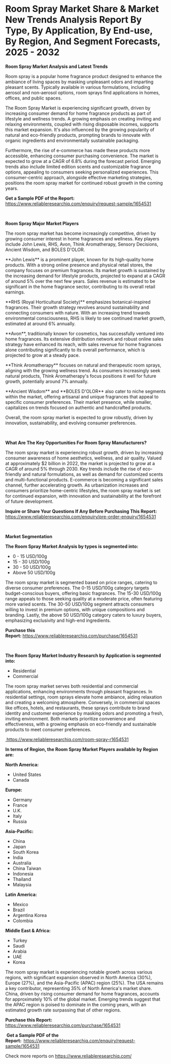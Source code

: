 <p><h1>Room Spray Market Share & Market New Trends Analysis Report By Type, By Application, By End-use, By Region, And Segment Forecasts, 2025 - 2032</h1></p><p><strong>Room Spray Market Analysis and Latest Trends</strong></p>
<p><p>Room spray is a popular home fragrance product designed to enhance the ambiance of living spaces by masking unpleasant odors and imparting pleasant scents. Typically available in various formulations, including aerosol and non-aerosol options, room sprays find applications in homes, offices, and public spaces.</p><p>The Room Spray Market is experiencing significant growth, driven by increasing consumer demand for home fragrance products as part of lifestyle and wellness trends. A growing emphasis on creating inviting and relaxing environments, coupled with rising disposable incomes, supports this market expansion. It's also influenced by the growing popularity of natural and eco-friendly products, prompting brands to innovate with organic ingredients and environmentally sustainable packaging.</p><p>Furthermore, the rise of e-commerce has made these products more accessible, enhancing consumer purchasing convenience. The market is expected to grow at a CAGR of 6.8% during the forecast period. Emerging trends also include limited edition scents and customizable fragrance options, appealing to consumers seeking personalized experiences. This consumer-centric approach, alongside effective marketing strategies, positions the room spray market for continued robust growth in the coming years.</p></p>
<p><strong>Get a Sample PDF of the Report:&nbsp;</strong> <a href="https://www.reliableresearchiq.com/enquiry/request-sample/1654531?utm_campaign=3073&utm_medium=2&utm_source=Github&utm_content=ia&utm_term=05042025&utm_id=room-spray">https://www.reliableresearchiq.com/enquiry/request-sample/1654531</a></p>
<p>&nbsp;</p>
<p><strong>Room Spray Major Market Players</strong></p>
<p><p>The room spray market has become increasingly competitive, driven by growing consumer interest in home fragrances and wellness. Key players include John Lewis, RHS, Avon, Think Aromatherapy, Sensory Decisions, Ancient Wisdom, and BOLES D'OLOR.</p><p>**John Lewis** is a prominent player, known for its high-quality home products. With a strong online presence and physical retail stores, the company focuses on premium fragrances. Its market growth is sustained by the increasing demand for lifestyle products, projected to expand at a CAGR of around 5% over the next few years. Sales revenue is estimated to be significant in the home fragrance sector, contributing to its overall retail earnings.</p><p>**RHS (Royal Horticultural Society)** emphasizes botanical-inspired fragrances. Their growth strategy revolves around sustainability and connecting consumers with nature. With an increasing trend towards environmental consciousness, RHS is likely to see continued market growth, estimated at around 6% annually. </p><p>**Avon**, traditionally known for cosmetics, has successfully ventured into home fragrances. Its extensive distribution network and robust online sales strategy have enhanced its reach, with sales revenue for home fragrances alone contributing significantly to its overall performance, which is projected to grow at a steady pace.</p><p>**Think Aromatherapy** focuses on natural and therapeutic room sprays, aligning with the growing wellness trend. As consumers increasingly seek natural products, Think Aromatherapy's focus positions it well for future growth, potentially around 7% annually.</p><p>**Ancient Wisdom** and **BOLES D'OLOR** also cater to niche segments within the market, offering artisanal and unique fragrances that appeal to specific consumer preferences. Their market presence, while smaller, capitalizes on trends focused on authentic and handcrafted products.</p><p>Overall, the room spray market is expected to grow robustly, driven by innovation, sustainability, and evolving consumer preferences.</p></p>
<p>&nbsp;</p>
<p><strong>What Are The Key Opportunities For Room Spray Manufacturers?</strong></p>
<p><p>The room spray market is experiencing robust growth, driven by increasing consumer awareness of home aesthetics, wellness, and air quality. Valued at approximately $2 billion in 2022, the market is projected to grow at a CAGR of around 5% through 2030. Key trends include the rise of eco-friendly and natural formulations, as well as demand for customized scents and multi-functional products. E-commerce is becoming a significant sales channel, further accelerating growth. As urbanization increases and consumers prioritize home-centric lifestyles, the room spray market is set for continued expansion, with innovation and sustainability at the forefront of future development.</p></p>
<p><strong>Inquire or Share Your Questions If Any Before Purchasing This Report:</strong> <a href="https://www.reliableresearchiq.com/enquiry/pre-order-enquiry/1654531?utm_campaign=3073&utm_medium=2&utm_source=Github&utm_content=ia&utm_term=05042025&utm_id=room-spray">https://www.reliableresearchiq.com/enquiry/pre-order-enquiry/1654531</a></p>
<p>&nbsp;</p>
<p><strong>Market Segmentation</strong></p>
<p><strong>The Room Spray Market Analysis by types is segmented into:</strong></p>
<p><ul><li>0 - 15 USD/100g</li><li>15 - 30 USD/100g</li><li>30 - 50 USD/100g</li><li>Above 50 USD/100g</li></ul></p>
<p><p>The room spray market is segmented based on price ranges, catering to diverse consumer preferences. The 0-15 USD/100g category targets budget-conscious buyers, offering basic fragrances. The 15-30 USD/100g range appeals to those seeking quality at a moderate price, often featuring more varied scents. The 30-50 USD/100g segment attracts consumers willing to invest in premium options, with unique compositions and branding. Lastly, the above 50 USD/100g category caters to luxury buyers, emphasizing exclusivity and high-end ingredients.</p></p>
<p><strong>Purchase this Report:&nbsp;</strong><a href="https://www.reliableresearchiq.com/purchase/1654531?utm_campaign=3073&utm_medium=2&utm_source=Github&utm_content=ia&utm_term=05042025&utm_id=room-spray">https://www.reliableresearchiq.com/purchase/1654531</a></p>
<p>&nbsp;</p>
<p><strong>The Room Spray Market Industry Research by Application is segmented into:</strong></p>
<p><ul><li>Residential</li><li>Commercial</li></ul></p>
<p><p>The room spray market serves both residential and commercial applications, enhancing environments through pleasant fragrances. In residential settings, room sprays elevate home ambiance, aiding relaxation and creating a welcoming atmosphere. Conversely, in commercial spaces like offices, hotels, and restaurants, these sprays contribute to brand identity and customer experience by masking odors and promoting a fresh, inviting environment. Both markets prioritize convenience and effectiveness, with a growing emphasis on eco-friendly and sustainable products to meet consumer preferences.</p></p>
<p><a href="https://www.reliableresearchiq.com/room-spray-r1654531?utm_campaign=3073&utm_medium=2&utm_source=Github&utm_content=ia&utm_term=05042025&utm_id=room-spray">&nbsp;https://www.reliableresearchiq.com/room-spray-r1654531</a></p>
<p><strong>In terms of Region, the Room Spray Market Players available by Region are:</strong></p>
<p>
    <p> <strong> North America: </strong>
        <ul>
            <li>United States</li>
            <li>Canada</li>
        </ul>
        </p> 
    <p> <strong> Europe: </strong>
        <ul>
            <li>Germany</li>
            <li>France</li>
            <li>U.K.</li>
            <li>Italy</li>
            <li>Russia</li>
        </ul>
        </p> 
    <p> <strong> Asia-Pacific: </strong>
        <ul>
            <li>China</li>
            <li>Japan</li>
            <li>South Korea</li>
            <li>India</li>
            <li>Australia</li>
            <li>China Taiwan</li>
            <li>Indonesia</li>
            <li>Thailand</li>
            <li>Malaysia</li>
        </ul>
        </p> 
    <p> <strong> Latin America: </strong>
        <ul>
            <li>Mexico</li>
            <li>Brazil</li>
            <li>Argentina Korea</li>
            <li>Colombia</li>
        </ul>
        </p> 
    <p> <strong> Middle East & Africa: </strong>
        <ul>
            <li>Turkey</li>
            <li>Saudi</li>
            <li>Arabia</li>
            <li>UAE</li>
            <li>Korea</li>
        </ul>
    </p>
    </p>
<p><p>The room spray market is experiencing notable growth across various regions, with significant expansion observed in North America (30%), Europe (27%), and the Asia-Pacific (APAC) region (25%). The USA remains a key contributor, representing 35% of North America's market share. China, driven by rising consumer demand for home fragrances, accounts for approximately 10% of the global market. Emerging trends suggest that the APAC region is poised to dominate in the coming years, with an estimated growth rate surpassing that of other regions.</p></p>
<p><strong>Purchase this Report: </strong><a href="https://www.reliableresearchiq.com/purchase/1654531?utm_campaign=3073&utm_medium=2&utm_source=Github&utm_content=ia&utm_term=05042025&utm_id=room-spray">https://www.reliableresearchiq.com/purchase/1654531</a></p>
<p>&nbsp;<strong>Get a Sample PDF of the Report:&nbsp;&nbsp;</strong><a href="https://www.reliableresearchiq.com/enquiry/request-sample/1654531?utm_campaign=3073&utm_medium=2&utm_source=Github&utm_content=ia&utm_term=05042025&utm_id=room-spray">https://www.reliableresearchiq.com/enquiry/request-sample/1654531</a></p>
<p><strong></strong></p>
<p>Check more reports on <a href="https://www.reliableresearchiq.com/?utm_campaign=3073&utm_medium=2&utm_source=Github&utm_content=ia&utm_term=05042025&utm_id=room-spray">https://www.reliableresearchiq.com/</a></p>